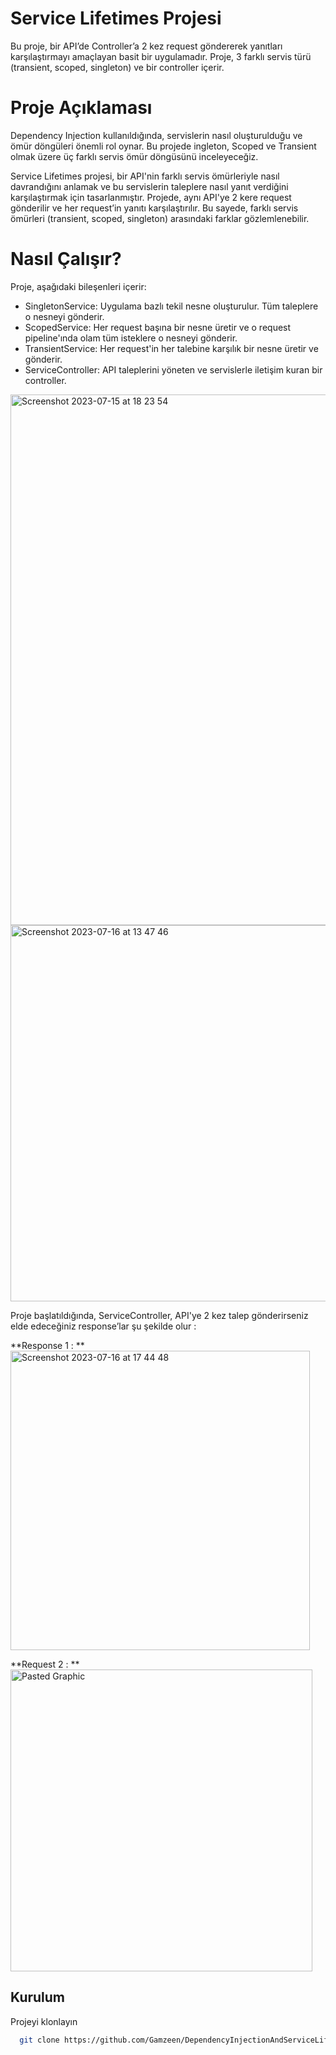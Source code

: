 # Service Lifetimes Projesi
Bu proje, bir API’de Controller’a 2 kez request  göndererek yanıtları karşılaştırmayı amaçlayan basit bir uygulamadır. Proje, 3 farklı servis türü (transient, scoped, singleton) ve bir controller içerir.

# Proje Açıklaması

Dependency Injection kullanıldığında, servislerin nasıl oluşturulduğu ve ömür döngüleri önemli rol oynar. Bu projede ingleton, Scoped ve Transient olmak üzere üç farklı servis ömür döngüsünü inceleyeceğiz.

Service Lifetimes projesi, bir API'nin farklı servis ömürleriyle nasıl davrandığını anlamak ve bu servislerin taleplere nasıl yanıt verdiğini karşılaştırmak için tasarlanmıştır. Projede, aynı API'ye 2 kere  request gönderilir ve her request’in yanıtı karşılaştırılır. Bu sayede, farklı servis ömürleri (transient, scoped, singleton) arasındaki farklar gözlemlenebilir.

# Nasıl Çalışır?
Proje, aşağıdaki bileşenleri içerir:
* SingletonService: Uygulama bazlı tekil nesne oluşturulur. Tüm taleplere o nesneyi gönderir.
* ScopedService: Her request başına bir nesne üretir ve o request pipeline'ında  olam tüm isteklere o nesneyi gönderir.
* TransientService: Her request'in her talebine karşılık bir nesne üretir ve gönderir.
* ServiceController: API taleplerini yöneten ve servislerle iletişim kuran bir controller.

<img width="849" alt="Screenshot 2023-07-15 at 18 23 54" src="https://github.com/Gamzeen/DependencyInjectionAndServiceLifetimes/assets/74109466/a06c4606-661c-4f10-9285-50e6e8872c61">
<img width="602" alt="Screenshot 2023-07-16 at 13 47 46" src="https://github.com/Gamzeen/DependencyInjectionAndServiceLifetimes/assets/74109466/cb46b0fc-6625-4853-9f02-cf2327547328">

Proje başlatıldığında, ServiceController, API'ye 2 kez talep gönderirseniz elde edeceğiniz response’lar şu şekilde olur : 


**Response 1 : **
<img width="479" alt="Screenshot 2023-07-16 at 17 44 48" src="https://github.com/Gamzeen/DependencyInjectionAndServiceLifetimes/assets/74109466/5abc02b3-6bf8-4576-abf8-ab76efb1b6e5">


**Request 2 : **
<img width="483" alt="Pasted Graphic" src="https://github.com/Gamzeen/DependencyInjectionAndServiceLifetimes/assets/74109466/659bc5e8-7dba-4f5a-bf9f-56889f7b7be5">

## Kurulum

Projeyi klonlayın

```bash
  git clone https://github.com/Gamzeen/DependencyInjectionAndServiceLifetimes.git
```
